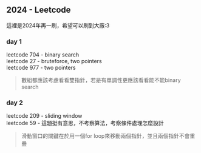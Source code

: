 ## 2024 - Leetcode
這裡是2024年再一刷，希望可以刷到大廠:3  

### day 1
leetcode 704 - binary search  
leetcode 27 - bruteforce, two pointers  
leetcode 977 - two pointers

> 數組都應該考慮看看雙指針，若是有單調性更應該看看能不能binary search

### day 2
leetcode 209 - sliding window  
leetcode 59 - 這題挺有意思，不考察算法，考察條件處理怎麼設計


> 滑動窗口的關鍵在於用一個for loop來移動兩個指針，並且兩個指針不會重疊